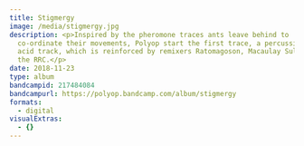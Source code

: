```yaml
---
title: Stigmergy
image: /media/stigmergy.jpg
description: <p>Inspired by the pheromone traces ants leave behind to
  co-ordinate their movements, Polyop start the first trace, a percussion heavy
  acid track, which is reinforced by remixers Ratomagoson, Macaulay Sulkin and
  the RRC.</p>
date: 2018-11-23
type: album
bandcampid: 217484084
bandcampurl: https://polyop.bandcamp.com/album/stigmergy
formats:
  - digital
visualExtras:
  - {}
---
```

